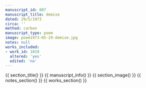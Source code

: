 ```yaml
---
manuscript_id: 807
manuscript_title: demise
dated: 29/5/1973
circa: ''
method: carbon
manuscript_type: poem
image: poem1973-05-29-demise.jpg
notes: null
works_included:
- work_id: 1019
  altered: 'yes'
  edited: 'no'
---
```


{{ section_title() }}
{{ manuscript_info() }}
{{ section_image() }}
{{ notes_section() }}
{{ works_section() }}
